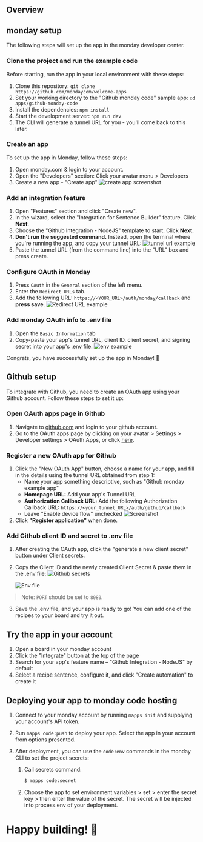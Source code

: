 ## Overview

## monday setup

The following steps will set up the app in the monday developer center. 

### Clone the project and run the example code

Before starting, run the app in your local environment with these steps: 

1. Clone this repository:
```git clone https://github.com/mondaycom/welcome-apps```
2. Set your working directory to the "Github monday code" sample app: 
```cd apps/github-monday-code```
3. Install the dependencies: `npm install`
4. Start the development server: `npm run dev`
5. The CLI will generate a tunnel URL for you - you'll come back to this later.

### Create an app

To set up the app in Monday, follow these steps:

1. Open monday.com & login to your account. 
2. Open the "Developers" section: Click your avatar menu > Developers
3. Create a new app - "Create app"
![create app screenshot](./assets/create_app_button.png)

### Add an integration feature
1. Open "Features" section and click "Create new". 
2. In the wizard, select the "Integration for Sentence Builder" feature. Click **Next**.
3. Choose the "Github Integration - NodeJS" template to start. Click **Next**. 
4. **Don't run the suggested command.** Instead, open the terminal where you're running the app, and copy your tunnel URL:
![tunnel url example](./assets/initialize_app.png)
5. Paste the tunnel URL (from the command line) into the "URL" box and press create.

### Configure OAuth in Monday

1. Press `OAuth` in the `General` section of the left menu.
2. Enter the `Redirect URLs` tab.
3. Add the following URL: `https://<YOUR_URL>/auth/monday/callback` and **press save**.
![Redirect URL example](./assets/redirect_url_screenshot.png)

### Add monday OAuth info to .env file

1. Open the `Basic Information` tab
2. Copy-paste your app's tunnel URL, client ID, client secret, and signing secret into your app's .env file. 
![env example](./assets/env-file-screenshot.png)

Congrats, you have successfully set up the app in Monday! 🎉

## Github setup

To integrate with Github, you need to create an OAuth app using your Github account. Follow these steps to set it up:

### Open OAuth apps page in Github
1. Navigate to [github.com](https://github.com/) and login to your github account.
2. Go to the OAuth apps page by clicking on your avatar > Settings > Developer settings > OAuth Apps, or click [here](https://github.com/settings/developers).

### Register a new OAuth app for Github
1. Click the "New OAuth App" button, choose a name for your app, and fill in the details using the tunnel URL obtained from step 1:
   - Name your app something descriptive, such as "Github monday example app"
   - **Homepage URL:** Add your app's Tunnel URL
   - **Authorization Callback URL:** Add the following Authorization Callback URL: `https://<your_tunnel_URL>/auth/github/callback`
   - Leave "Enable device flow" unchecked
![Screenshot](./assets/oauth-github-setup.png)
2. Click **"Register application"** when done.

### Add Github client ID and secret to .env file
1. After creating the OAuth app, click the "generate a new client secret" button under Client secrets.
2. Copy the Client ID and the newly created Client Secret & paste them in the .env file:
   ![Github secrets](https://dapulse-res.cloudinary.com/image/upload/v1610369018/monday-apps-templates/github-node/Screen_Shot_2021-01-11_at_14.42.26.png)

   ![Env file](https://dapulse-res.cloudinary.com/image/upload/v1689682643/github-monday-code-env-snapshot.png)
> Note: `PORT` should be set to `8080`.

3. Save the .env file, and your app is ready to go! You can add one of the recipes to your board and try it out.

## Try the app in your account

1. Open a board in your monday account
2. Click the "Integrate" button at the top of the page
3. Search for your app's feature name – "Github Integration - NodeJS" by default
4. Select a recipe sentence, configure it, and click "Create automation" to create it

## Deploying your app to monday code hosting
1. Connect to your monday account by running `mapps init` and supplying your account's API token. 

2. Run `mapps code:push` to deploy your app. Select the app in your account from options presented. 

3. After deployment, you can use the `code:env` commands in the monday CLI to set the project secrets:
   1. Call secrets command:
      ```bash
      $ mapps code:secret
      ```
    2. Choose the app to set environment variables > set > enter the secret key > then enter the value of the secret. The secret will be injected into process.env of your deployment.

# Happy building! 🎉
